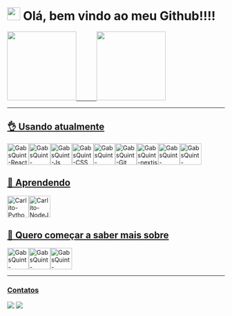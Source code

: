 

#  <img height="30em" src="https://cdn-icons-png.flaticon.com/512/1005/1005141.png"/> Olá, bem vindo ao meu Github!!!!    

 <div>
  <a href="https://github.com/GabsQuint">
  <img height="160em" src="https://github-readme-stats.vercel.app/api?username=gabsquint&show_icons=true&theme=dracula&include_all_commits=true&count_private=true"/>
  &nbsp&nbsp&nbsp&nbsp&nbsp&nbsp&nbsp&nbsp&nbsp&nbsp
  <img height="160em" src="https://github-readme-stats.vercel.app/api/top-langs/?username=gabsquint&layout=compact&langs_count=6&theme=dracula&hide=vb,Java,CSS,Objective-C,C#"/>
    </div><hr/>   
   
  ## 👌 Usando atualmente
    
  <div style="display: flex" width="50%">
   <img align="center" alt="GabsQuint-React" height="50em" src="https://iconape.com/wp-content/files/ec/371378/svg/371378.svg"> 
   <img align="center" alt="GabsQuint-HTML" height="50em" src="https://cdn.jsdelivr.net/gh/devicons/devicon/icons/html5/html5-plain-wordmark.svg">
   <img align="center" alt="GabsQuint-Js" height="50em" src="https://iconape.com/wp-content/files/ez/353342/svg/javascript-seeklogo.com.svg">
   <img align="center" alt="GabsQuint-CSS" height="50em" src="https://cdn.jsdelivr.net/gh/devicons/devicon/icons/css3/css3-plain-wordmark.svg">
   <img align="center" alt="GabsQuint-Vs_Code" height="50em" src="https://res.cloudinary.com/practicaldev/image/fetch/s--HlRNLfSF--/c_imagga_scale,f_auto,fl_progressive,h_1080,q_auto,w_1080/https://dev-to-uploads.s3.amazonaws.com/uploads/articles/lhgvnc0xmaujbgfy3y28.png">
   <img align="center" alt="GabsQuint-Git" height="50em" src="https://cdn.jsdelivr.net/gh/devicons/devicon/icons/git/git-plain-wordmark.svg"> 
   <img align="center" alt="GabsQuint-nextjs" height="50em" src="https://cdn.jsdelivr.net/gh/devicons/devicon/icons/nextjs/nextjs-original.svg"> 
   <img align="center" alt="GabsQuint-storybook" height="50em" src="https://cdn.jsdelivr.net/gh/devicons/devicon/icons/storybook/storybook-original.svg"> 
<img align="center" alt="GabsQuint-materialui" height="50em" src="https://cdn.jsdelivr.net/gh/devicons/devicon/icons/materialui/materialui-original.svg"> 
  </div>          
                                                                                    
  
 
  ## 🤔 Aprendendo
    
  <div style="display: flex" width="50%"> 
  <img align="center" alt="Carlito-Python" height="50em" src="https://upload.wikimedia.org/wikipedia/commons/c/c3/Python-logo-notext.svg">
  <img align="center" alt="Carlito-NodeJs" height="50em" src="https://upload.wikimedia.org/wikipedia/commons/d/d9/Node.js_logo.svg"> 
   
  </div> 
  
 ## 👀 Quero começar a saber mais sobre
 
  <div style="display: flex" width="50%">
  <img align="center" alt="GabsQuint-firebase" height="50em" src="https://cdn.jsdelivr.net/gh/devicons/devicon/icons/firebase/firebase-plain.svg"> 
  <img align="center" alt="GabsQuint-SQLITE" height="50em" src="https://cdn.jsdelivr.net/gh/devicons/devicon/icons/sqlite/sqlite-original.svg"> 

  <img align="center" alt="GabsQuint-MYSQK" height="50em" src="https://cdn.jsdelivr.net/gh/devicons/devicon/icons/mysql/mysql-original.svg"> 
  

  
 </div> <hr/>
 
 ### Contatos
  <div> 
  <a href="https://www.linkedin.com/in/gabriel-quinti/" target="_blank"><img src="https://img.shields.io/badge/-LinkedIn-%230077B5?style=for-the-badge&logo=linkedin&logoColor=white" target="_blank"></a> 
  <a href = "mailto:greisquintiliano@gmail.com"><img src="https://img.shields.io/badge/-Email-%23333?style=for-the-badge&logo=gmail&logoColor=white" target="_blank"></a>
</div>

